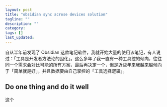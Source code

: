 ```yaml
---
layout: post
title: "obsidian sync acrose devices solution"
tagline: ""
description: ""
category:
tags: []
last_updated:
---
```


自从半年前发现了 Obsidian 这款笔记软件，我就开始大量的使用该笔记，有人说过：「工具是开发者方法论的固化」。这么多年了我一直有一种工具控的倾向，往往同一个需求会对比可能的所有方案，最后再决定一个，但是近些年来我越来越倾向于「简单就是好」，并且数据要由自己掌控的「工具选择逻辑」。

## Do one thing and do it well

这个



